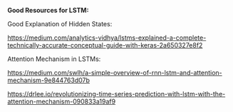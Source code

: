 **Good Resources for LSTM:**


Good Explanation of Hidden States:

https://medium.com/analytics-vidhya/lstms-explained-a-complete-technically-accurate-conceptual-guide-with-keras-2a650327e8f2


Attention Mechanism in LSTMs:

https://medium.com/swlh/a-simple-overview-of-rnn-lstm-and-attention-mechanism-9e844763d07b

https://drlee.io/revolutionizing-time-series-prediction-with-lstm-with-the-attention-mechanism-090833a19af9

